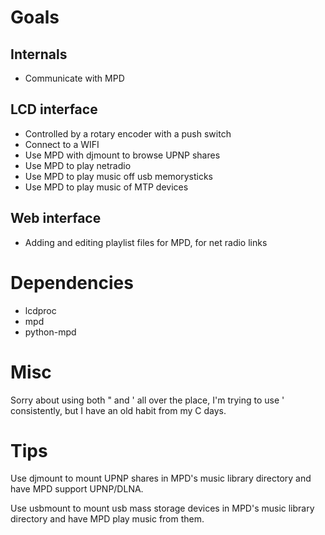 Goals
=====

Internals
----------
 * Communicate with MPD

LCD interface
-------------
 * Controlled by a rotary encoder with a push switch
 * Connect to a WIFI
 * Use MPD with djmount to browse UPNP shares
 * Use MPD to play netradio
 * Use MPD to play music off usb memorysticks
 * Use MPD to play music of MTP devices
 
Web interface
-------------
 * Adding and editing playlist files for MPD, for net radio links
 
 
 Dependencies
 ============
 
  * lcdproc
  * mpd
  * python-mpd
 
 Misc
 ====
 Sorry about using both " and ' all over the place, I'm trying to use ' 
 consistently, but I have an old habit from my C days.
 
 Tips
 ====
 
 Use djmount to mount UPNP shares in MPD's music library directory and have MPD
 support UPNP/DLNA.
 
 Use usbmount to mount usb mass storage devices in MPD's music library directory and have MPD
 play music from them.